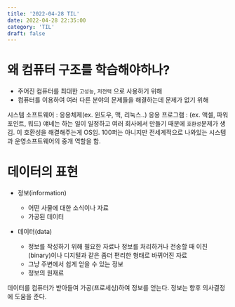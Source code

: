```yaml
---
title: '2022-04-28 TIL'
date: 2022-04-28 22:35:00
category: 'TIL'
draft: false
---
```


# 왜 컴퓨터 구조를 학습해야하나?

- 주어진 컴퓨터를 최대한 `고성능`, `저전력` 으로 사용하기 위해
- 컴퓨터를 이용하여 여러 다른 분야의 문제들을 해결하는데 문제가 없기 위해

시스템 소프트웨어 : 응용체제(ex. 윈도우, 맥, 리눅스..)
응용 프로그램 : (ex. 액셀, 파워포인트, 워드) 얘네는 하는 일이 일정하고 여러 회사에서 만들기 때문에 `호환성`문제가 생김.
이 호환성을 해결해주는게 OS임. 100퍼는 아니지만 전세계적으로 나와있는 시스템과 운영소프트웨어의 중개 역할을 함.

# 데이터의 표현

- 정보(information)

  - 어떤 사물에 대한 소식이나 자료
  - 가공된 데이터

- 데이터(data)
  - 정보를 작성하기 위해 필요한 자료나 정보를 처리하거나 전송할 때 이진(binary)이나 디지털과 같은 좀더 편리한 형태로 바뀌어진 자료
  - 그냥 주변에서 쉽게 얻을 수 있는 정보
  - 정보의 원재료

데이터를 컴퓨터가 받아들여 가공(프로세싱)하여 정보를 얻는다.
정보는 향후 의사결정에 도움을 준다.
